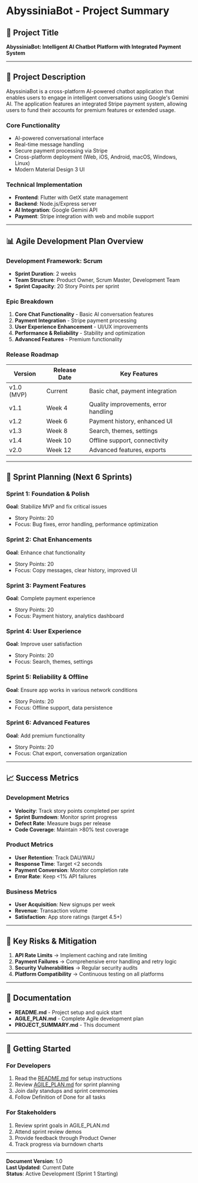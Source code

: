 # AbyssiniaBot - Project Summary

## 🎯 Project Title
**AbyssiniaBot: Intelligent AI Chatbot Platform with Integrated Payment System**

---

## 📝 Project Description

AbyssiniaBot is a cross-platform AI-powered chatbot application that enables users to engage in intelligent conversations using Google's Gemini AI. The application features an integrated Stripe payment system, allowing users to fund their accounts for premium features or extended usage.

### Core Functionality
- AI-powered conversational interface
- Real-time message handling
- Secure payment processing via Stripe
- Cross-platform deployment (Web, iOS, Android, macOS, Windows, Linux)
- Modern Material Design 3 UI

### Technical Implementation
- **Frontend**: Flutter with GetX state management
- **Backend**: Node.js/Express server
- **AI Integration**: Google Gemini API
- **Payment**: Stripe integration with web and mobile support

---

## 📊 Agile Development Plan Overview

### Development Framework: Scrum
- **Sprint Duration**: 2 weeks
- **Team Structure**: Product Owner, Scrum Master, Development Team
- **Sprint Capacity**: 20 Story Points per sprint

### Epic Breakdown
1. **Core Chat Functionality** - Basic AI conversation features
2. **Payment Integration** - Stripe payment processing
3. **User Experience Enhancement** - UI/UX improvements
4. **Performance & Reliability** - Stability and optimization
5. **Advanced Features** - Premium functionality

### Release Roadmap

| Version | Release Date | Key Features |
|---------|--------------|--------------|
| v1.0 (MVP) | Current | Basic chat, payment integration |
| v1.1 | Week 4 | Quality improvements, error handling |
| v1.2 | Week 6 | Payment history, enhanced UI |
| v1.3 | Week 8 | Search, themes, settings |
| v1.4 | Week 10 | Offline support, connectivity |
| v2.0 | Week 12 | Advanced features, exports |

---

## 🎯 Sprint Planning (Next 6 Sprints)

### Sprint 1: Foundation & Polish
**Goal**: Stabilize MVP and fix critical issues
- Story Points: 20
- Focus: Bug fixes, error handling, performance optimization

### Sprint 2: Chat Enhancements
**Goal**: Enhance chat functionality
- Story Points: 20
- Focus: Copy messages, clear history, improved UI

### Sprint 3: Payment Features
**Goal**: Complete payment experience
- Story Points: 20
- Focus: Payment history, analytics dashboard

### Sprint 4: User Experience
**Goal**: Improve user satisfaction
- Story Points: 20
- Focus: Search, themes, settings

### Sprint 5: Reliability & Offline
**Goal**: Ensure app works in various network conditions
- Story Points: 20
- Focus: Offline support, data persistence

### Sprint 6: Advanced Features
**Goal**: Add premium functionality
- Story Points: 20
- Focus: Chat export, conversation organization

---

## 📈 Success Metrics

### Development Metrics
- **Velocity**: Track story points completed per sprint
- **Sprint Burndown**: Monitor sprint progress
- **Defect Rate**: Measure bugs per release
- **Code Coverage**: Maintain >80% test coverage

### Product Metrics
- **User Retention**: Track DAU/WAU
- **Response Time**: Target <2 seconds
- **Payment Conversion**: Monitor completion rate
- **Error Rate**: Keep <1% API failures

### Business Metrics
- **User Acquisition**: New signups per week
- **Revenue**: Transaction volume
- **Satisfaction**: App store ratings (target 4.5+)

---

## 🚨 Key Risks & Mitigation

1. **API Rate Limits** → Implement caching and rate limiting
2. **Payment Failures** → Comprehensive error handling and retry logic
3. **Security Vulnerabilities** → Regular security audits
4. **Platform Compatibility** → Continuous testing on all platforms

---

## 📄 Documentation

- **README.md** - Project setup and quick start
- **AGILE_PLAN.md** - Complete Agile development plan
- **PROJECT_SUMMARY.md** - This document

---

## 🚀 Getting Started

### For Developers
1. Read the [README.md](README.md) for setup instructions
2. Review [AGILE_PLAN.md](AGILE_PLAN.md) for sprint planning
3. Join daily standups and sprint ceremonies
4. Follow Definition of Done for all tasks

### For Stakeholders
1. Review sprint goals in AGILE_PLAN.md
2. Attend sprint review demos
3. Provide feedback through Product Owner
4. Track progress via burndown charts

---

**Document Version**: 1.0  
**Last Updated**: Current Date  
**Status**: Active Development (Sprint 1 Starting)

